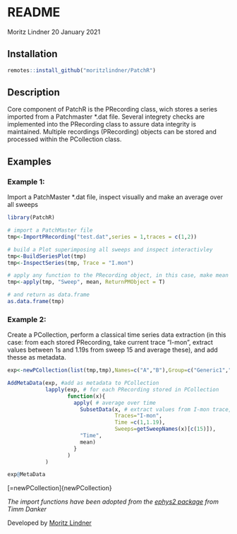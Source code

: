 README
================
Moritz Lindner
20 January 2021

## Installation

``` r
remotes::install_github("moritzlindner/PatchR")
```

## Description

Core component of PatchR is the PRecording class, wich stores a
series imported from a Patchmaster \*.dat file. Several integrety checks
are implemented into the PRecording class to assure data integrity is
maintained. Multiple recordings (PRecording) objects can be stored and
processed within the PCollection class.

## Examples

### Example 1:

Import a PatchMaster \*.dat file, inspect visually and make an average
over all sweeps

``` r
library(PatchR)

# import a PatchMaster file
tmp<-ImportPRecording("test.dat",series = 1,traces = c(1,2))

# build a Plot superimposing all sweeps and inspect interactivley
tmp<-BuildSeriesPlot(tmp)
tmp<-InspectSeries(tmp, Trace = "I.mon")

# apply any function to the PRecording object, in this case, make mean over all sweeps
tmp<-apply(tmp, "Sweep", mean, ReturnPMObject = T)

# and return as data.frame
as.data.frame(tmp)
```

### Example 2:

Create a PCollection, perform a classical time series data extraction
(in this case: from each stored PRecording, take current trace “I-mon”,
extract values between 1s and 1.19s from sweep 15 and average these),
and add thesse as metadata.

``` r
exp<-newPCollection(list(tmp,tmp),Names=c("A","B"),Group=c("Generic1","Generic2"))

AddMetaData(exp, #add as metadata to PCollection
            lapply(exp, # for each PRecording stored in PCollection
                   function(x){
                     apply( # average over time
                       SubsetData(x, # extract values from I-mon trace, Sweep 15, between 1 and 1.19 s only 
                                  Traces="I-mon",
                                  Time =c(1,1.19),
                                  Sweeps=getSweepNames(x)[c(15)]),
                       "Time",
                       mean)
                     }
                   )
            )

exp@MetaData
```

\[=newPCollection\]{newPCollection}

*The import functions have been adopted from the [ephys2
package](https://github.com/tdanker/ephys2) from Timm Danker*

Developed by [Moritz
Lindner](https://www.uni-marburg.de/en/fb20/departments/physiology/research/dominik-oliver-lab/research2/retinal-physiology-and-gene-therapy)
